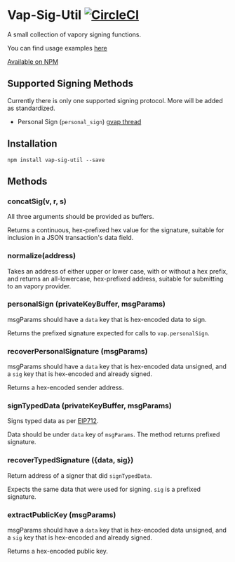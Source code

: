 # Vap-Sig-Util [![CircleCI](https://circleci.com/gh/Vapormask/vap-sig-util.svg?style=svg)](https://circleci.com/gh/Vapormask/vap-sig-util)

A small collection of vapory signing functions.

You can find usage examples [here](https://github.com/vapormask/js-vap-personal-sign-examples) 

[Available on NPM](https://www.npmjs.com/package/vap-sig-util)

## Supported Signing Methods

Currently there is only one supported signing protocol. More will be added as standardized. 

- Personal Sign (`personal_sign`) [gvap thread](https://github.com/vaporyco/go-vapory/pull/2940)


## Installation

```
npm install vap-sig-util --save
```

## Methods

### concatSig(v, r, s)

All three arguments should be provided as buffers.

Returns a continuous, hex-prefixed hex value for the signature, suitable for inclusion in a JSON transaction's data field.

### normalize(address)

Takes an address of either upper or lower case, with or without a hex prefix, and returns an all-lowercase, hex-prefixed address, suitable for submitting to an vapory provider.

### personalSign (privateKeyBuffer, msgParams)

msgParams should have a `data` key that is hex-encoded data to sign.

Returns the prefixed signature expected for calls to `vap.personalSign`.

### recoverPersonalSignature (msgParams)

msgParams should have a `data` key that is hex-encoded data unsigned, and a `sig` key that is hex-encoded and already signed.

Returns a hex-encoded sender address.

### signTypedData (privateKeyBuffer, msgParams)

Signs typed data as per [EIP712](https://github.com/vaporyco/VIPs/pull/712).

Data should be under `data` key of `msgParams`. The method returns prefixed signature.

### recoverTypedSignature ({data, sig})

Return address of a signer that did `signTypedData`.

Expects the same data that were used for signing. `sig` is a prefixed signature.

### extractPublicKey (msgParams)

msgParams should have a `data` key that is hex-encoded data unsigned, and a `sig` key that is hex-encoded and already signed.

Returns a hex-encoded public key.


